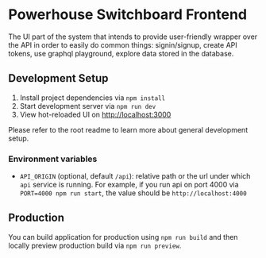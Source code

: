 # Powerhouse Switchboard Frontend

The UI part of the system that intends to provide user-friendly wrapper over the API in order to easily do common things: signin/signup, create API tokens, use graphql playground, explore data stored in the database.

## Development Setup

1. Install project dependencies via `npm install`
2. Start development server via `npm run dev`
3. View hot-reloaded UI on [http://localhost:3000](http://localhost:3000)

Please refer to the root readme to learn more about general development setup.

### Environment variables

- `API_ORIGIN` (optional, default `/api`): relative path or the url under which `api` service is running. For example, if you run api on port 4000 via `PORT=4000 npm run start`, the value should be `http://localhost:4000`

## Production

You can build application for production using `npm run build` and then locally preview production build via `npm run preview`.
